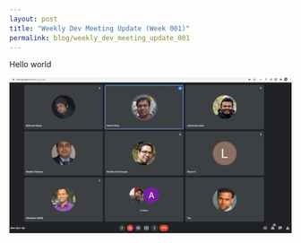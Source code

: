 ```yaml
---
layout: post
title: "Weekly Dev Meeting Update (Week 001)"
permalink: blog/weekly_dev_meeting_update_001
---
```

Hello world

![Meeting](../images/meeting/2021-07-10-pashe-weekly-update/img1.jpg)
